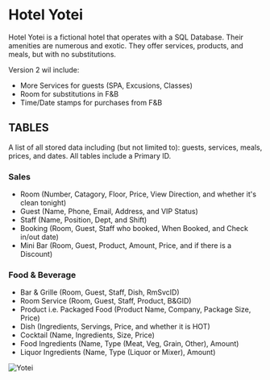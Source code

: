 # Hotel Yotei

Hotel Yotei is a fictional hotel that operates with a SQL Database. Their amenities are numerous and exotic. They offer services, products, and meals, but with no substitutions.

Version 2 wil include: 
* More Services for guests (SPA, Excusions, Classes)
* Room for substitutions in F&B
* Time/Date stamps for purchases from F&B

## TABLES
   A list of all stored data including (but not limited to): guests, services, meals, prices, and dates. All tables include a Primary ID.

### Sales
   * Room (Number, Catagory, Floor, Price, View Direction, and whether it's clean tonight)
   * Guest (Name, Phone, Email, Address, and VIP Status)
   * Staff (Name, Position, Dept, and Shift)
   * Booking (Room, Guest, Staff who booked, When Booked, and Check in/out date)
   * Mini Bar (Room, Guest, Product, Amount, Price, and if there is a Discount)

### Food & Beverage
   * Bar & Grille (Room, Guest, Staff, Dish, RmSvcID)
   * Room Service (Room, Guest, Staff, Product, B&GID)   
   * Product i.e. Packaged Food (Product Name, Company, Package Size, Price)
   * Dish (Ingredients, Servings, Price, and whether it is HOT)
   * Cocktail (Name, Ingredients, Size, Price)
   * Food Ingredients (Name, Type (Meat, Veg, Grain, Other), Amount)
   * Liquor Ingredients (Name, Type (Liquor or Mixer), Amount)

![Yotei](https://github.com/user-attachments/assets/dc20075f-ea1d-4c7f-a631-85964fba03dd)

